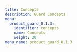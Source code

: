 ```yaml
---
title: Concepts
description: Guard Concepts
menu:
  product_guard_0.1.3:
    identifier: concepts
    name: Concepts
    weight: 20
menu_name: product_guard_0.1.3
---
```

